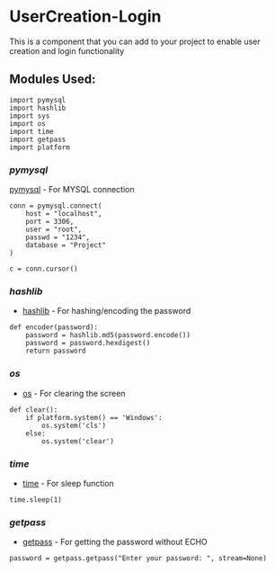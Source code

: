 # UserCreation-Login
This is a component that you can add to your project to enable user creation and login functionality

## Modules Used:
```
import pymysql
import hashlib
import sys
import os
import time
import getpass
import platform 
```
### _pymysql_
[pymysql](https://pypi.org/project/PyMySQL/) - For MYSQL connection
```
conn = pymysql.connect(
    host = "localhost",
    port = 3306,
    user = "root",
    passwd = "1234",
    database = "Project"
)

c = conn.cursor()
```
### _hashlib_
* [hashlib](https://pypi.org/project/hashlib/) - For hashing/encoding the password
```
def encoder(password):
    password = hashlib.md5(password.encode())
    password = password.hexdigest()
    return password
```
### _os_
* [os](https://docs.python.org/3.7/library/os.html) - For clearing the screen
```
def clear():
    if platform.system() == 'Windows':
        os.system('cls')
    else:
        os.system('clear')
```
### _time_
* [time](https://docs.python.org/3.7/library/time.html) - For sleep function
```
time.sleep(1)
```
### _getpass_
* [getpass](https://docs.python.org/3.7/library/getpass.html) - For getting the password without ECHO
```
password = getpass.getpass("Enter your password: ", stream=None)
```

